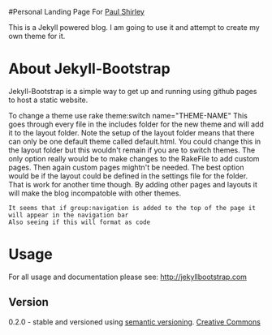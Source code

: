 [shirp-w]: http://shirp.github.com
[shirp-r]: http://github.com/shirp
#Personal Landing Page For [Paul Shirley][shirp-w]

This is a Jekyll powered blog. I am going to use it and attempt to create my own theme for it.



# About Jekyll-Bootstrap

Jekyll-Bootstrap is a simple way to get up and running using github pages to host a static website.

To change a theme use  rake theme:switch name="THEME-NAME"  This goes through every file in the includes folder for the new theme and will add it to the layout folder. Note the setup of the layout folder means that there can only be one default theme called default.html. You could change this in the layout folder but this wouldn't remain if you are to switch themes. The only option really would be to make changes to the RakeFile to add custom pages. Then again custom pages mightn't be needed. The best option would be if the layout could be defined in the settings file for the folder. That is work for another time though. By adding other pages and layouts it will make the blog incompatoble with other themes.

    It seems that if group:navigation is added to the top of the page it will appear in the navigation bar
    Also seeing if this will format as code

# Usage

For all usage and documentation please see: <http://jekyllbootstrap.com>

## Version

0.2.0 - stable and versioned using [semantic versioning](http://semver.org/).
[Creative Commons](http://creativecommons.org/licenses/by-nc-sa/3.0/)
